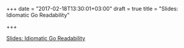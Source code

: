 +++
date = "2017-02-18T13:30:01+03:00"
draft = true
title = "Slides: Idiomatic Go Readability"

+++

<p><a href="https://docs.google.com/presentation/d/1OT-dMNbiwOPeaivQOldok2hUUNMTvSC0GJ67JohLt5U/pub?start=false&loop=false&delayms=3000">Slides: Idiomatic Go Readability</a></p>
